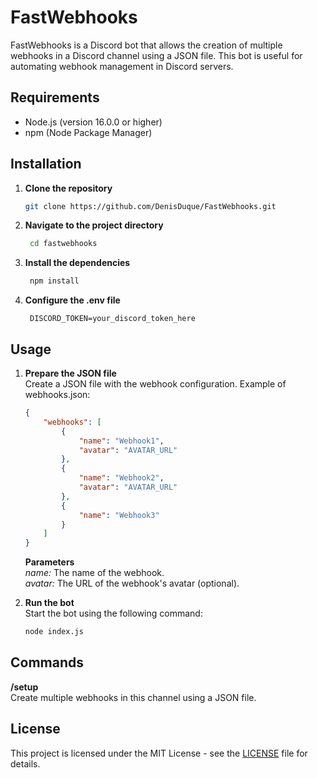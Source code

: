 # FastWebhooks

FastWebhooks is a Discord bot that allows the creation of multiple webhooks in a Discord channel using a JSON file. This bot is useful for automating webhook management in Discord servers.

## Requirements

- Node.js (version 16.0.0 or higher)
- npm (Node Package Manager)

## Installation

1. **Clone the repository**
   ```bash
   git clone https://github.com/DenisDuque/FastWebhooks.git
   ```
2. **Navigate to the project directory**

   ```bash
    cd fastwebhooks 
    ```

3. **Install the dependencies**

   ```bash
    npm install
    ```

4. **Configure the .env file**

   ```env
    DISCORD_TOKEN=your_discord_token_here
    ```

## Usage

1. **Prepare the JSON file** \
Create a JSON file with the webhook configuration. Example of webhooks.json:
    ```json
    {
        "webhooks": [
            {
                "name": "Webhook1",
                "avatar": "AVATAR_URL"
            },
            {
                "name": "Webhook2",
                "avatar": "AVATAR_URL"
            },
            {
                "name": "Webhook3"
            }
        ]
    }
    ```
    **Parameters**\
    *name:* The name of the webhook. \
    *avatar:* The URL of the webhook's avatar (optional).

2. **Run the bot**\
Start the bot using the following command:
    ```bash
    node index.js
    ```

## Commands

**/setup**\
Create multiple webhooks in this channel using a JSON file.

## License

This project is licensed under the MIT License - see the [LICENSE](LICENSE) file for details.